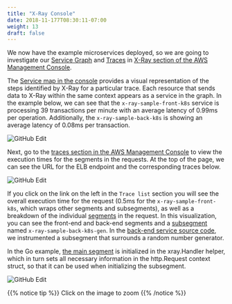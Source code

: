 ```yaml
---
title: "X-Ray Console"
date: 2018-11-177T08:30:11-07:00
weight: 13
draft: false
---
```


We now have the example microservices deployed, so we are going to investigate our [Service Graph](https://docs.aws.amazon.com/xray/latest/devguide/xray-concepts.html#xray-concepts-servicegraph) and [Traces](https://docs.aws.amazon.com/xray/latest/devguide/xray-concepts.html#xray-concepts-traces) in [X-Ray section of the AWS Management Console](https://console.aws.amazon.com/xray/home#/service-map).

The [Service map in the console](https://console.aws.amazon.com/xray/home#/service-map) provides a visual representation of the steps identified by X-Ray for a particular trace. Each resource that sends data to X-Ray within the same context appears as a service in the graph. In the example below, we can see that the `x-ray-sample-front-k8s` service is processing 39 transactions per minute with an average latency of 0.99ms per operation. Additionally, the `x-ray-sample-back-k8s` is showing an average latency of 0.08ms per transaction.

![GitHub Edit](/images/x-ray/service_map.png)

Next, go to the [traces section in the AWS Management Console](https://console.aws.amazon.com/xray/home#/traces) to view the execution times for the segments in the requests. At the top of the page, we can see the URL for the ELB endpoint and the corresponding traces below.

![GitHub Edit](/images/x-ray/traces.png)

If you click on the link on the left in the `Trace list` section you will see the overall execution time for the request (0.5ms for the `x-ray-sample-front-k8s`, which wraps other segments and subsegments), as well as a breakdown of the individual [segments](https://docs.aws.amazon.com/xray/latest/devguide/xray-concepts.html#xray-concepts-segments) in the request. In this visualization, you can see the front-end and back-end segments and a [subsegment](https://docs.aws.amazon.com/xray/latest/devguide/xray-concepts.html#xray-concepts-subsegments) named `x-ray-sample-back-k8s-gen`. In the [back-end service source code](https://github.com/aws-samples/eks-workshop/blob/master/content/x-ray/sample-back/main.go#L33), we instrumented a subsegment that surrounds a random number generator.

In the Go example, [the main segment](https://github.com/aws-samples/eks-workshop/blob/master/content/x-ray/sample-back/main.go#L26) is initialized in the xray.Handler helper, which in turn sets all necessary information in the http.Request context struct, so that it can be used when initializing the subsegment.

![GitHub Edit](/images/x-ray/trace.png)

{{% notice tip %}}
Click on the image to zoom
{{% /notice %}}



